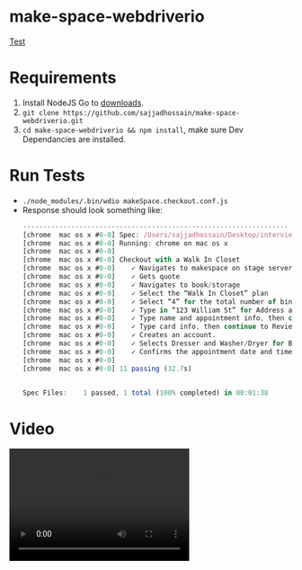 # make-space-webdriverio

[Test](test/specs/checkout.walkInCloset.spec.js)

# Requirements

1. Install NodeJS Go to [downloads](https://nodejs.org/en/download/).
2. `git clone https://github.com/sajjadhossain/make-space-webdriverio.git`
3. `cd make-space-webdriverio && npm install`, make sure Dev Dependancies are installed.

# Run Tests

* `./node_modules/.bin/wdio makeSpace.checkout.conf.js`
* Response should look something like:
  ```js
  ------------------------------------------------------------------
  [chrome  mac os x #0-0] Spec: /Users/sajjadhossain/Desktop/interview-preparation/make-space-webdriverio/test/specs/checkout.walkInCloset.spec.js
  [chrome  mac os x #0-0] Running: chrome on mac os x
  [chrome  mac os x #0-0]
  [chrome  mac os x #0-0] Checkout with a Walk In Closet
  [chrome  mac os x #0-0]    ✓ Navigates to makespace on stage server
  [chrome  mac os x #0-0]    ✓ Gets quote
  [chrome  mac os x #0-0]    ✓ Navigates to book/storage
  [chrome  mac os x #0-0]    ✓ Select the “Walk In Closet” plan
  [chrome  mac os x #0-0]    ✓ Select “4” for the total number of bins
  [chrome  mac os x #0-0]    ✓ Type in “123 William St” for Address and pick any date. Enter.
  [chrome  mac os x #0-0]    ✓ Type name and appointment info, then continue to billing.
  [chrome  mac os x #0-0]    ✓ Type card info, then continue to Review.
  [chrome  mac os x #0-0]    ✓ Creates an account.
  [chrome  mac os x #0-0]    ✓ Selects Dresser and Washer/Dryer for Booking Inventory.
  [chrome  mac os x #0-0]    ✓ Confirms the appointment date and time.
  [chrome  mac os x #0-0]
  [chrome  mac os x #0-0] 11 passing (32.7s)


  Spec Files:	 1 passed, 1 total (100% completed) in 00:01:38
  ```

# Video

<video src="makeSpace.checkout.test.mov" width="320" height="200" controls preload></video>
